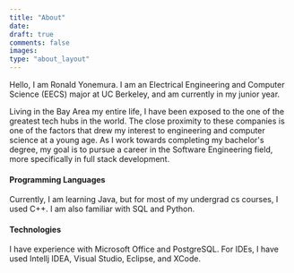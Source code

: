 ```yaml
---
title: "About"
date:
draft: true
comments: false
images: 
type: "about_layout" 
---
```


Hello, I am Ronald Yonemura. I am an Electrical 
Engineering and Computer Science (EECS) major at 
UC Berkeley, and am currently in my junior year.

Living in the Bay Area my entire life, I have been
exposed to the one of the greatest tech hubs in the
world. The close proximity to these companies is one
of the factors that drew my interest to engineering 
and computer science at a young age. As I work towards 
completing my bachelor's degree, my goal is to pursue 
a career in the Software Engineering field, more specifically 
in full stack development.

#### **Programming Languages**

Currently, I am learning Java, but for most of my undergrad
cs courses, I used C++. I am also familiar with SQL and Python.

#### **Technologies**

I have experience with Microsoft Office and PostgreSQL.
For IDEs, I have used Intellj IDEA, Visual Studio, Eclipse,
and XCode.
